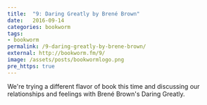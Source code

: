```yaml
---
title:  "9: Daring Greatly by Brené Brown"
date:   2016-09-14
categories: bookworm
tags:
- bookworm
permalink: /9-daring-greatly-by-brene-brown/
external: http://bookworm.fm/9/
image: /assets/posts/bookwormlogo.png
pre_https: true
---
```

We're trying a different flavor of book this time and discussing our relationships and feelings with Brené Brown's Daring Greatly.
<!--more-->